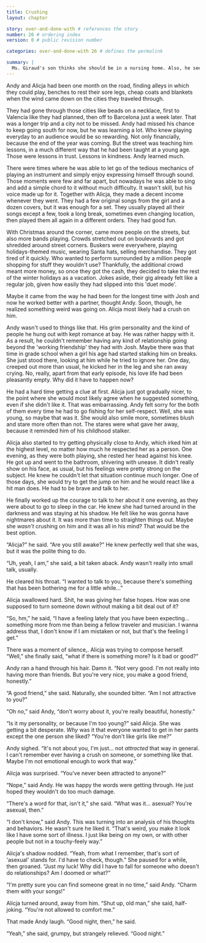 ```yaml
---
title: Crushing
layout: chapter

story: over-and-done-with # references the story
number: 26 # ordering index
version: 0 # public revision number

categories: over-and-done-with 26 # defines the permalink

summary: |
  Ms. Giraud's son thinks she should be in a nursing home. Also, he seems to be a douchebag.
---
```

Andy and Alicja had been one month on the road, finding alleys in which they could play, benches to rest their sore legs, cheap coats and blankets when the wind came down on the cities they traveled through.

They had gone through those cities like beads on a necklace, first to Valencia like they had planned, then off to Barcelona just a week later. That was a longer trip and a city not to be missed. Andy had missed his chance to keep going south for now, but he was learning a lot. Who knew playing everyday to an audience would be so rewarding. Not only financially, because the end of the year was coming. But the street was teaching him lessons, in a much different way that he had been taught at a young age. Those were lessons in trust. Lessons in kindness. Andy learned much.

There were times where he was able to let go of the tedious mechanics of playing an instrument and simply enjoy expressing himself through sound. Those moments were few and far apart, but nowadays he was able to sing and add a simple chord to it without much difficulty. It wasn't skill, but his voice made up for it. Together with Alicja, they made a decent income whenever they went. They had a few original songs from the girl and a dozen covers, but it was enough for a set. They usually played all their songs except a few, took a long break, sometimes even changing location, then played them all again in a different orders. They had good fun.

With Christmas around the corner, came more people on the streets, but also more bands playing. Crowds stretched out on boulevards and got shredded around street corners. Buskers were everywhere, playing holidays-themed music, wearing Santa hats, selling merchandise. They got tired of it quickly. Who wanted to perform surrounded by a million people shopping for stuff they wouldn't use? Thankfully, the additional crowd meant more money, so once they got the cash, they decided to take the rest of the winter holidays as a vacation. Jokes aside, their gig already felt like a regular job, given how easily they had slipped into this 'duet mode'.

Maybe it came from the way he had been for the longest time with Josh and now he worked better with a partner, thought Andy. Soon, though, he realized something weird was going on. Alicja most likely had a crush on him.

Andy wasn't used to things like that. His grim personality and the kind of people he hung out with kept romance at bay. He was rather happy with it. As a result, he couldn't remember having any kind of relationship going beyond the 'working friendship' they had with Josh. Maybe there was that time in grade school when a girl his age had started stalking him on breaks. She just stood there, looking at him while he tried to ignore her. One day, creeped out more than usual, he kicked her in the leg and she ran away crying. No, really, apart from that early episode, his love life had been pleasantly empty. Why did it have to happen now?

He had a hard time getting a clue at first. Alicja just got gradually nicer, to the point where she would most likely agree when he suggested something, even if she didn't like it. That was embarrassing. Andy felt sorry for the both of them every time he had to go fishing for her self-respect. Well, she was young, so maybe that was it. She would also smile more, sometimes blush and stare more often than not. The stares were what gave her away, because it reminded him of his childhood stalker.

Alicja also started to try getting physically close to Andy, which irked him at the highest level, no matter how much he respected her as a person. One evening, as they were both playing, she rested her head against his knee. He got up and went to the bathroom, shivering with unease. It didn't really show on his face, as usual, but his feelings were pretty strong on the subject. He knew he couldn't let that situation continue much longer. One of those days, she would try to get the jump on him and he would react like a hit man does. He had to be brave and talk to her.

He finally worked up the courage to talk to her about it one evening, as they were about to go to sleep in the car. He knew she had turned around in the darkness and was staying at his shadow. He felt like he was gonna have nightmares about it. It was more than time to straighten things out. Maybe she *wasn't* crushing on him and it was all in his mind? That would be the best option.

“Alicja?” he said. “Are you still awake?” He knew perfectly well that she was, but it was the polite thing to do.

“Uh, yeah, I am,” she said, a bit taken aback. Andy wasn't really into small talk, usually.

He cleared his throat. “I wanted to talk to you, because there's something that has been bothering me for a little while…”

Alicja swallowed hard. Shit, he was giving her false hopes. How was one supposed to turn someone down without making a bit deal out of it?

“So, hm,” he said, “I have a feeling lately that you have been expecting… something more from me than being a fellow traveler and musician. I wanna address that, I don't know if I am mistaken or not, but that's the feeling I get.”

There was a moment of silence,. Alicja was trying to compose herself. “Well,” she finally said, “what if there is something more? Is it bad or good?”

Andy ran a hand through his hair. Damn it. “Not very good. I'm not really into having more than friends. But you're very nice, you make a good friend, honestly.”

“A good friend,” she said. Naturally, she sounded bitter. “Am I not attractive to you?”

“Oh no,” said Andy, “don't worry about it, you're really beautiful, honestly.”

“Is it my personality, or because I'm too young?” said Alicja. She was getting a bit desperate. *Why* was it that everyone wanted to get in her pants except the one person she liked? “You're don't like girls like me?”

Andy sighed. “It's not about you, I'm just… not *attracted* that way in general. I can't remember ever having a crush on someone, or something like that. Maybe I'm not emotional enough to work that way.”

Alicja was surprised. “You've never been attracted to anyone?”

“Nope,” said Andy. He was happy the words were getting through. He just hoped they wouldn't do too much damage.

“There's a word for that, isn't it,” she said. “What was it… asexual? You're asexual, then.”

“I don't know,” said Andy. This was turning into an analysis of his thoughts and behaviors. He wasn't sure he liked it. “That's weird, you make it look like I have some sort of illness. I just like being on my own, or with other people but not in a touchy-feely way.”

Alicja's shadow nodded. “Yeah, from what I remember, that's sort of 'asexual' stands for. I'd have to check, though.” She paused for a while, then groaned. “Just my luck! Why did I have to fall for someone who doesn't do relationships? Am I doomed or what?”

“I'm pretty sure you can find someone great in no time,” said Andy. “Charm them with your songs!”

Alicja turned around, away from him. “Shut up, old man,” she said, half-joking. “You're not allowed to comfort me.”

That made Andy laugh. “Good night, then,” he said.

“Yeah,” she said, grumpy, but strangely relieved. “Good night.”
